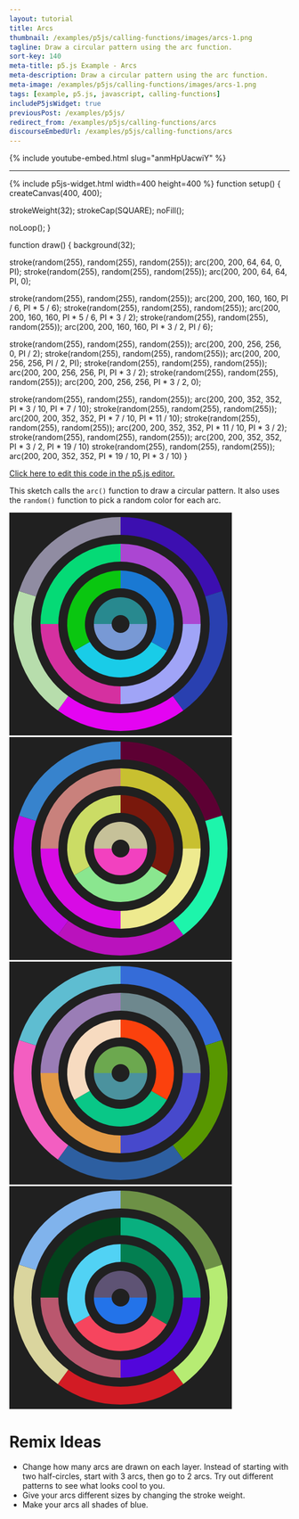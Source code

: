 ```yaml
---
layout: tutorial
title: Arcs
thumbnail: /examples/p5js/calling-functions/images/arcs-1.png
tagline: Draw a circular pattern using the arc function.
sort-key: 140
meta-title: p5.js Example - Arcs
meta-description: Draw a circular pattern using the arc function.
meta-image: /examples/p5js/calling-functions/images/arcs-1.png
tags: [example, p5.js, javascript, calling-functions]
includeP5jsWidget: true
previousPost: /examples/p5js/
redirect_from: /examples/p5js/calling-functions/arcs
discourseEmbedUrl: /examples/p5js/calling-functions/arcs
---
```


{% include youtube-embed.html slug="anmHpUacwiY" %}

---

{% include p5js-widget.html width=400 height=400 %}
function setup() {
  createCanvas(400, 400);

  strokeWeight(32);
  strokeCap(SQUARE);
  noFill();

  noLoop();
}

function draw() {
  background(32);

  stroke(random(255), random(255), random(255));
  arc(200, 200, 64, 64, 0, PI);
  stroke(random(255), random(255), random(255));
  arc(200, 200, 64, 64, PI, 0);

  stroke(random(255), random(255), random(255));
  arc(200, 200, 160, 160, PI / 6, PI * 5 / 6);
  stroke(random(255), random(255), random(255));
  arc(200, 200, 160, 160, PI * 5 / 6, PI * 3 / 2);
  stroke(random(255), random(255), random(255));
  arc(200, 200, 160, 160, PI * 3 / 2, PI / 6);

  stroke(random(255), random(255), random(255));
  arc(200, 200, 256, 256, 0, PI / 2);
  stroke(random(255), random(255), random(255));
  arc(200, 200, 256, 256, PI / 2, PI);
  stroke(random(255), random(255), random(255));
  arc(200, 200, 256, 256, PI, PI * 3 / 2);
  stroke(random(255), random(255), random(255));
  arc(200, 200, 256, 256, PI * 3 / 2, 0);

  stroke(random(255), random(255), random(255));
  arc(200, 200, 352, 352, PI * 3 / 10, PI * 7 / 10);
  stroke(random(255), random(255), random(255));
  arc(200, 200, 352, 352, PI * 7 / 10, PI * 11 / 10);
  stroke(random(255), random(255), random(255));
  arc(200, 200, 352, 352, PI * 11 / 10, PI * 3 / 2);
  stroke(random(255), random(255), random(255));
  arc(200, 200, 352, 352, PI * 3 / 2, PI * 19 / 10)
  stroke(random(255), random(255), random(255));
  arc(200, 200, 352, 352, PI * 19 / 10, PI * 3 / 10)
}
</script>

[Click here to edit this code in the p5.js editor.](https://editor.p5js.org/KevinWorkman/sketches/T_x83Y_HU)

This sketch calls the `arc()` function to draw a circular pattern. It also uses the `random()` function to pick a random color for each arc.

![arcs](/examples/p5js/calling-functions/images/arcs-2.png)
![arcs](/examples/p5js/calling-functions/images/arcs-3.png)
![arcs](/examples/p5js/calling-functions/images/arcs-4.png)
![arcs](/examples/p5js/calling-functions/images/arcs-5.png)

# Remix Ideas

- Change how many arcs are drawn on each layer. Instead of starting with two half-circles, start with 3 arcs, then go to 2 arcs. Try out different patterns to see what looks cool to you.
- Give your arcs different sizes by changing the stroke weight.
- Make your arcs all shades of blue.
